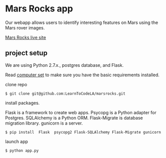 # Mars Rocks app

Our webapp allows users to identify interesting features on Mars using the Mars rover images.

[Mars Rocks live site](https://marsrocks.herokuapp.com/)


## project setup

We are using Python 2.7.x., postgres database, and Flask.

Read [computer set](https://github.com/LearnToCodeLA/marsrocks/wiki/Computer-setup) to make sure you have the basic requirements installed.

clone repo
```
$ git clone git@github.com:LearnToCodeLA/marsrocks.git
```

install packages.

Flask is a framework to create web apps.
Psycopg is a Python adapter for Postgres.
SQLAlchemy is a Python ORM.
Flask-Migrate is database migration library.
gunicorn is a server.
```
$ pip install  Flask  psycopg2 Flask-SQLAlchemy Flask-Migrate gunicorn
```

launch app

```
$ python app.py
```
